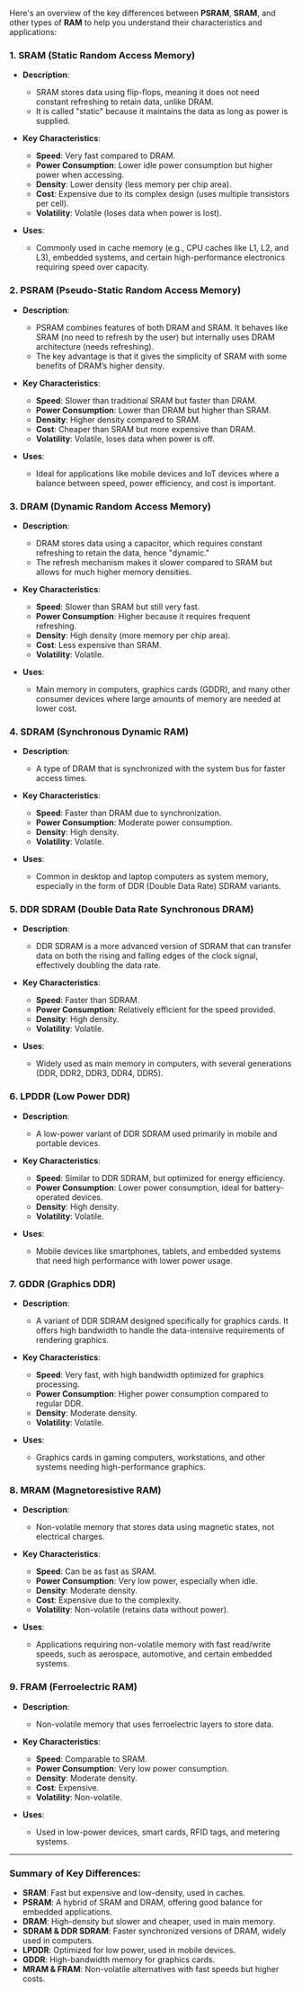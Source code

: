 Here's an overview of the key differences between **PSRAM**, **SRAM**, and other types of **RAM** to help you understand their characteristics and applications:

### 1. **SRAM (Static Random Access Memory)**

- **Description**: 
  - SRAM stores data using flip-flops, meaning it does not need constant refreshing to retain data, unlike DRAM.
  - It is called "static" because it maintains the data as long as power is supplied.
  
- **Key Characteristics**:
  - **Speed**: Very fast compared to DRAM.
  - **Power Consumption**: Lower idle power consumption but higher power when accessing.
  - **Density**: Lower density (less memory per chip area).
  - **Cost**: Expensive due to its complex design (uses multiple transistors per cell).
  - **Volatility**: Volatile (loses data when power is lost).
  
- **Uses**: 
  - Commonly used in cache memory (e.g., CPU caches like L1, L2, and L3), embedded systems, and certain high-performance electronics requiring speed over capacity.

### 2. **PSRAM (Pseudo-Static Random Access Memory)**

- **Description**:
  - PSRAM combines features of both DRAM and SRAM. It behaves like SRAM (no need to refresh by the user) but internally uses DRAM architecture (needs refreshing).
  - The key advantage is that it gives the simplicity of SRAM with some benefits of DRAM’s higher density.
  
- **Key Characteristics**:
  - **Speed**: Slower than traditional SRAM but faster than DRAM.
  - **Power Consumption**: Lower than DRAM but higher than SRAM.
  - **Density**: Higher density compared to SRAM.
  - **Cost**: Cheaper than SRAM but more expensive than DRAM.
  - **Volatility**: Volatile, loses data when power is off.
  
- **Uses**: 
  - Ideal for applications like mobile devices and IoT devices where a balance between speed, power efficiency, and cost is important.

### 3. **DRAM (Dynamic Random Access Memory)**

- **Description**: 
  - DRAM stores data using a capacitor, which requires constant refreshing to retain the data, hence "dynamic."
  - The refresh mechanism makes it slower compared to SRAM but allows for much higher memory densities.
  
- **Key Characteristics**:
  - **Speed**: Slower than SRAM but still very fast.
  - **Power Consumption**: Higher because it requires frequent refreshing.
  - **Density**: High density (more memory per chip area).
  - **Cost**: Less expensive than SRAM.
  - **Volatility**: Volatile.
  
- **Uses**:
  - Main memory in computers, graphics cards (GDDR), and many other consumer devices where large amounts of memory are needed at lower cost.

### 4. **SDRAM (Synchronous Dynamic RAM)**

- **Description**: 
  - A type of DRAM that is synchronized with the system bus for faster access times.
  
- **Key Characteristics**:
  - **Speed**: Faster than DRAM due to synchronization.
  - **Power Consumption**: Moderate power consumption.
  - **Density**: High density.
  - **Volatility**: Volatile.
  
- **Uses**: 
  - Common in desktop and laptop computers as system memory, especially in the form of DDR (Double Data Rate) SDRAM variants.

### 5. **DDR SDRAM (Double Data Rate Synchronous DRAM)**

- **Description**: 
  - DDR SDRAM is a more advanced version of SDRAM that can transfer data on both the rising and falling edges of the clock signal, effectively doubling the data rate.
  
- **Key Characteristics**:
  - **Speed**: Faster than SDRAM.
  - **Power Consumption**: Relatively efficient for the speed provided.
  - **Density**: High density.
  - **Volatility**: Volatile.
  
- **Uses**: 
  - Widely used as main memory in computers, with several generations (DDR, DDR2, DDR3, DDR4, DDR5).

### 6. **LPDDR (Low Power DDR)**

- **Description**: 
  - A low-power variant of DDR SDRAM used primarily in mobile and portable devices.
  
- **Key Characteristics**:
  - **Speed**: Similar to DDR SDRAM, but optimized for energy efficiency.
  - **Power Consumption**: Lower power consumption, ideal for battery-operated devices.
  - **Density**: High density.
  - **Volatility**: Volatile.
  
- **Uses**: 
  - Mobile devices like smartphones, tablets, and embedded systems that need high performance with lower power usage.

### 7. **GDDR (Graphics DDR)**

- **Description**: 
  - A variant of DDR SDRAM designed specifically for graphics cards. It offers high bandwidth to handle the data-intensive requirements of rendering graphics.
  
- **Key Characteristics**:
  - **Speed**: Very fast, with high bandwidth optimized for graphics processing.
  - **Power Consumption**: Higher power consumption compared to regular DDR.
  - **Density**: Moderate density.
  - **Volatility**: Volatile.
  
- **Uses**: 
  - Graphics cards in gaming computers, workstations, and other systems needing high-performance graphics.

### 8. **MRAM (Magnetoresistive RAM)**

- **Description**: 
  - Non-volatile memory that stores data using magnetic states, not electrical charges.
  
- **Key Characteristics**:
  - **Speed**: Can be as fast as SRAM.
  - **Power Consumption**: Very low power, especially when idle.
  - **Density**: Moderate density.
  - **Cost**: Expensive due to the complexity.
  - **Volatility**: Non-volatile (retains data without power).
  
- **Uses**: 
  - Applications requiring non-volatile memory with fast read/write speeds, such as aerospace, automotive, and certain embedded systems.

### 9. **FRAM (Ferroelectric RAM)**

- **Description**: 
  - Non-volatile memory that uses ferroelectric layers to store data.
  
- **Key Characteristics**:
  - **Speed**: Comparable to SRAM.
  - **Power Consumption**: Very low power consumption.
  - **Density**: Moderate density.
  - **Cost**: Expensive.
  - **Volatility**: Non-volatile.
  
- **Uses**: 
  - Used in low-power devices, smart cards, RFID tags, and metering systems.

---

### Summary of Key Differences:

- **SRAM**: Fast but expensive and low-density, used in caches.
- **PSRAM**: A hybrid of SRAM and DRAM, offering good balance for embedded applications.
- **DRAM**: High-density but slower and cheaper, used in main memory.
- **SDRAM & DDR SDRAM**: Faster synchronized versions of DRAM, widely used in computers.
- **LPDDR**: Optimized for low power, used in mobile devices.
- **GDDR**: High-bandwidth memory for graphics cards.
- **MRAM & FRAM**: Non-volatile alternatives with fast speeds but higher costs.
